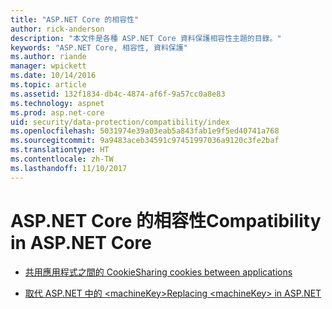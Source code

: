 ```yaml
---
title: "ASP.NET Core 的相容性"
author: rick-anderson
description: "本文件是各種 ASP.NET Core 資料保護相容性主題的目錄。"
keywords: "ASP.NET Core, 相容性, 資料保護"
ms.author: riande
manager: wpickett
ms.date: 10/14/2016
ms.topic: article
ms.assetid: 132f1834-db4c-4874-af6f-9a57cc0a8e83
ms.technology: aspnet
ms.prod: asp.net-core
uid: security/data-protection/compatibility/index
ms.openlocfilehash: 5031974e39a03eab5a843fab1e9f5ed40741a768
ms.sourcegitcommit: 9a9483aceb34591c97451997036a9120c3fe2baf
ms.translationtype: HT
ms.contentlocale: zh-TW
ms.lasthandoff: 11/10/2017
---
```

# <a name="compatibility-in-aspnet-core"></a><span data-ttu-id="207f5-104">ASP.NET Core 的相容性</span><span class="sxs-lookup"><span data-stu-id="207f5-104">Compatibility in ASP.NET Core</span></span>

* [<span data-ttu-id="207f5-105">共用應用程式之間的 Cookie</span><span class="sxs-lookup"><span data-stu-id="207f5-105">Sharing cookies between applications</span></span>](cookie-sharing.md)

* [<span data-ttu-id="207f5-106">取代 ASP.NET 中的 \<machineKey></span><span class="sxs-lookup"><span data-stu-id="207f5-106">Replacing \<machineKey> in ASP.NET</span></span>](replacing-machinekey.md)

